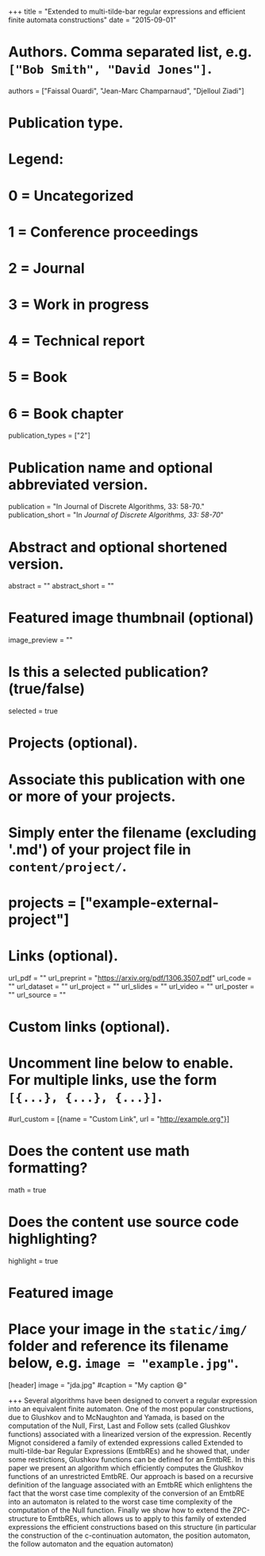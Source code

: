 +++
title = "Extended to multi-tilde-bar regular expressions and efficient finite automata constructions"
date = "2015-09-01"

# Authors. Comma separated list, e.g. `["Bob Smith", "David Jones"]`.
authors = ["Faissal Ouardi", "Jean-Marc Champarnaud", "Djelloul Ziadi"]

# Publication type.
# Legend:
# 0 = Uncategorized
# 1 = Conference proceedings
# 2 = Journal
# 3 = Work in progress
# 4 = Technical report
# 5 = Book
# 6 = Book chapter
publication_types = ["2"]

# Publication name and optional abbreviated version.
publication = "In Journal of Discrete Algorithms, 33: 58-70."
publication_short = "In *Journal of Discrete Algorithms, 33: 58-70*"

# Abstract and optional shortened version.
abstract = ""
abstract_short = ""

# Featured image thumbnail (optional)
image_preview = ""

# Is this a selected publication? (true/false)
selected = true

# Projects (optional).
#   Associate this publication with one or more of your projects.
#   Simply enter the filename (excluding '.md') of your project file in `content/project/`.
# projects = ["example-external-project"]

# Links (optional).
url_pdf = ""
url_preprint = "https://arxiv.org/pdf/1306.3507.pdf"
url_code = ""
url_dataset = ""
url_project = ""
url_slides = ""
url_video = ""
url_poster = ""
url_source = ""

# Custom links (optional).
#   Uncomment line below to enable. For multiple links, use the form `[{...}, {...}, {...}]`.
#url_custom = [{name = "Custom Link", url = "http://example.org"}]

# Does the content use math formatting?
math = true

# Does the content use source code highlighting?
highlight = true

# Featured image
# Place your image in the `static/img/` folder and reference its filename below, e.g. `image = "example.jpg"`.
[header]
image = "jda.jpg"
#caption = "My caption :smile:"

+++
Several algorithms have been designed to convert a regular expression into an
equivalent finite automaton. One of the most popular constructions, due to Glushkov
and to McNaughton and Yamada, is based on the computation of the Null, First,
Last and Follow sets (called Glushkov functions) associated with a linearized version
of the expression. Recently Mignot considered a family of extended expressions
called Extended to multi-tilde-bar Regular Expressions (EmtbREs) and he
showed that, under some restrictions, Glushkov functions can be defined for an
EmtbRE. In this paper we present an algorithm which efficiently computes the
Glushkov functions of an unrestricted EmtbRE. Our approach is based on a recursive
definition of the language associated with an EmtbRE which enlightens the
fact that the worst case time complexity of the conversion of an EmtbRE into an automaton
is related to the worst case time complexity of the computation of the Null
function. Finally we show how to extend the ZPC-structure to EmtbREs, which
allows us to apply to this family of extended expressions the efficient constructions
based on this structure (in particular the construction of the c-continuation automaton,
the position automaton, the follow automaton and the equation automaton)



